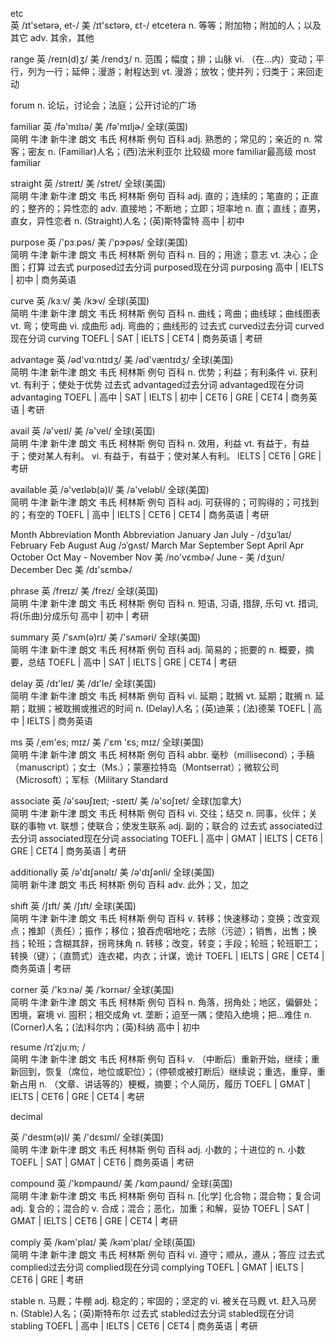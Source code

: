 etc   
英 /ɪt'setərə, et-/  美 /ɪt'sɛtərə, ɛt-/ 
etcetera  n. 等等；附加物；附加的人；以及其它
adv. 其余，其他


range 
英 /reɪn(d)ʒ/  美 /rendʒ/ 
n. 范围；幅度；排；山脉
vi. （在...内）变动；平行，列为一行；延伸；漫游；射程达到
vt. 漫游；放牧；使并列；归类于；来回走动


forum
n. 论坛，讨论会；法庭；公开讨论的广场



familiar 
英 /fə'mɪlɪə/  美 /fə'mɪljɚ/  全球(英国)  
简明 牛津 新牛津  朗文 韦氏  柯林斯 例句  百科
adj. 熟悉的；常见的；亲近的
n. 常客；密友
n. (Familiar)人名；(西)法米利亚尔
比较级 more familiar最高级 most familiar


straight 
英 /streɪt/  美 /stret/  全球(美国)  
简明 牛津 新牛津  朗文 韦氏  柯林斯 例句  百科
adj. 直的；连续的；笔直的；正直的；整齐的；异性恋的
adv. 直接地；不断地；立即；坦率地
n. 直；直线；直男，直女，异性恋者
n. (Straight)人名；(英)斯特雷特
高中 | 初中


purpose 
英 /'pɜːpəs/  美 /'pɝpəs/  全球(美国)  
简明 牛津 新牛津  朗文 韦氏  柯林斯 例句  百科
n. 目的；用途；意志
vt. 决心；企图；打算
过去式 purposed过去分词 purposed现在分词 purposing
高中 | IELTS | 初中 | 商务英语


curve 
英 /kɜːv/  美 /kɝv/  全球(英国)  
简明 牛津 新牛津  朗文 韦氏  柯林斯 例句  百科
n. 曲线；弯曲；曲线球；曲线图表
vt. 弯；使弯曲
vi. 成曲形
adj. 弯曲的；曲线形的
过去式 curved过去分词 curved现在分词 curving
TOEFL | SAT | IELTS | CET4 | 商务英语 | 考研


advantage 
英 /əd'vɑːntɪdʒ/  美 /əd'væntɪdʒ/  全球(美国)  
简明 牛津 新牛津  朗文 韦氏  柯林斯 例句  百科
n. 优势；利益；有利条件
vi. 获利
vt. 有利于；使处于优势
过去式 advantaged过去分词 advantaged现在分词 advantaging
TOEFL | 高中 | SAT | IELTS | 初中 | CET6 | GRE | CET4 | 商务英语 | 考研



avail 
英 /ə'veɪl/  美 /ə'vel/  全球(英国)  
简明 牛津 新牛津  朗文 韦氏  柯林斯 例句  百科
n. 效用，利益
vt. 有益于，有益于；使对某人有利。
vi. 有益于，有益于；使对某人有利。
IELTS | CET6 | GRE | 考研


available 
英 /ə'veɪləb(ə)l/  美 /ə'veləbl/  全球(美国)  
简明 牛津 新牛津  朗文 韦氏  柯林斯 例句  百科
adj. 可获得的；可购得的；可找到的；有空的
TOEFL | 高中 | IELTS | CET6 | CET4 | 商务英语 | 考研



Month	Abbreviation	   Month	Abbreviation
January	Jan	                July	-   /dʒʊˈlaɪ/ 
February	Feb	           August	Aug   /ɔˈgʌst/ 
March	Mar	               September	Sept
April	Apr	               October	Oct
May	-	                   November	Nov  美 /no'vɛmbɚ/ 
June	-	   美 /dʒun/         December	Dec 美 /dɪ'sɛmbɚ/


phrase 
英 /freɪz/  美 /frez/  全球(英国)  
简明 牛津 新牛津  朗文 韦氏  柯林斯 例句  百科
n. 短语, 习语, 措辞, 乐句
vt. 措词, 将(乐曲)分成乐句
高中 | 初中 | 考研


summary 
英 /'sʌm(ə)rɪ/  美 /'sʌməri/  全球(美国)  
简明 牛津 新牛津  朗文 韦氏  柯林斯 例句  百科
adj. 简易的；扼要的
n. 概要，摘要，总结
TOEFL | 高中 | SAT | IELTS | GRE | CET4 | 考研



delay 
英 /dɪ'leɪ/  美 /dɪ'le/  全球(美国)  
简明 牛津 新牛津  朗文 韦氏  柯林斯 例句  百科
vi. 延期；耽搁
vt. 延期；耽搁
n. 延期；耽搁；被耽搁或推迟的时间
n. (Delay)人名；(英)迪莱；(法)德莱
TOEFL | 高中 | IELTS | 商务英语


ms 
英 /ˌem'es; mɪz/  美 /'ɛm 'ɛs; mɪz/  全球(美国)  
简明 牛津 新牛津  朗文 韦氏  柯林斯 例句  百科
abbr. 毫秒（millisecond）；手稿（manuscript）；女士（Ms.）；蒙塞拉特岛（Montserrat）；微软公司（Microsoft）；军标（Military Standard



associate 
英 /ə'səʊʃɪeɪt; -sɪeɪt/  美 /ə'soʃɪet/  全球(加拿大)  
简明 牛津 新牛津  朗文 韦氏  柯林斯 例句  百科
vi. 交往；结交
n. 同事，伙伴；关联的事物
vt. 联想；使联合；使发生联系
adj. 副的；联合的
过去式 associated过去分词 associated现在分词 associating
TOEFL | 高中 | GMAT | IELTS | CET6 | GRE | CET4 | 商务英语 | 考研


additionally 
英 /ə'dɪʃənəlɪ/  美 /ə'dɪʃənli/  全球(美国)  
简明 新牛津  朗文 韦氏  柯林斯 例句  百科
adv. 此外；又，加之



shift 
英 /ʃɪft/  美 /ʃɪft/  全球(美国)  
简明 牛津 新牛津  朗文 韦氏  柯林斯 例句  百科
v. 转移；快速移动；变换；改变观点；推卸（责任）；振作；移位；狼吞虎咽地吃；去除（污迹）；销售，出售；换挡；轮班；含糊其辞，拐弯抹角
n. 转移；改变，转变；手段；轮班；轮班职工；转换（键）；（直筒式）连衣裙，内衣；计谋，诡计
TOEFL | IELTS | GRE | CET4 | 商务英语 | 考研


corner 
英 /'kɔːnə/  美 /ˈkɔrnər/  全球(美国)  
简明 牛津 新牛津  朗文 韦氏  柯林斯 例句  百科
n. 角落，拐角处；地区，偏僻处；困境，窘境
vi. 囤积；相交成角
vt. 垄断；迫至一隅；使陷入绝境；把…难住
n. (Corner)人名；(法)科尔内；(英)科纳
高中 | 初中


resume 
/rɪˈzjuːm; /  
简明 牛津 新牛津  朗文 韦氏  柯林斯 例句  百科
v. （中断后）重新开始，继续；重新回到，恢复（席位，地位或职位）；（停顿或被打断后）继续说；重选，重穿，重新占用
n. （文章、讲话等的）梗概，摘要；个人简历，履历
TOEFL | GMAT | IELTS | CET6 | GRE | CET4 | 考研



decimal

英 /'desɪm(ə)l/  美 /'dɛsɪml/  全球(美国)  
简明 牛津 新牛津  朗文 韦氏  柯林斯 例句  百科
adj. 小数的；十进位的
n. 小数
TOEFL | SAT | GMAT | CET6 | 商务英语 | 考研



compound 
英 /'kɒmpaʊnd/  美 /ˈkɑmˌpaʊnd/  全球(英国)  
简明 牛津 新牛津  朗文 韦氏  柯林斯 例句  百科
n. [化学] 化合物；混合物；复合词
adj. 复合的；混合的
v. 合成；混合；恶化，加重；和解，妥协
TOEFL | SAT | GMAT | IELTS | CET6 | GRE | CET4 | 考研



comply 
英 /kəm'plaɪ/  美 /kəm'plaɪ/  全球(英国)  
简明 牛津 新牛津  朗文 韦氏  柯林斯 例句  百科
vi. 遵守；顺从，遵从；答应
过去式 complied过去分词 complied现在分词 complying
TOEFL | GMAT | IELTS | CET6 | GRE | 考研


stable 
n. 马厩；牛棚
adj. 稳定的；牢固的；坚定的
vi. 被关在马厩
vt. 赶入马房
n. (Stable)人名；(英)斯特布尔
过去式 stabled过去分词 stabled现在分词 stabling
TOEFL | 高中 | IELTS | CET6 | CET4 | 商务英语 | 考研